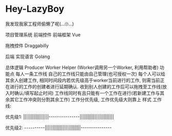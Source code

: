 # Hey-LazyBoy
我发现我家工程师偷懒了呢(...🙄...)

项目管理系统
前端控件
前端框架
Vue

拖拽控件
Draggabilly

后端
实现语言
Golang

总体逻辑
Producer
Worker
Helper (Worker调用另一个Worker, 利用帮助者)
功能点
每人一条工作线
自己的工作线只能由自己管理(也可授权一次)
每个人可以给其余人创建工作, 相同时间段内若优先级高于worker当前进行的工作, 则需当前正在进行的工作的创建者进行延期确认.
收到别人创建的工作后可以拖拽至工作线(放入时确认/填写起止时间)
工作线同时有且只能有一个工作在进行(若新建工作与其余其它工作冲突则分割其余工作)
工作分优先级, 工作优先级大则靠上
样式
工作线:

优先级1: |||||||||||||||||---------------|||||||||||||||||||||||

优先级2: ----------||||||||||||||||||||||||---------------
